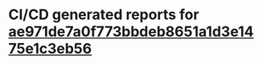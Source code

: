 # CI/CD generated reports for [ae971de7a0f773bbdeb8651a1d3e1475e1c3eb56](https://github.com/hydephp/develop/commit/ae971de7a0f773bbdeb8651a1d3e1475e1c3eb56)
